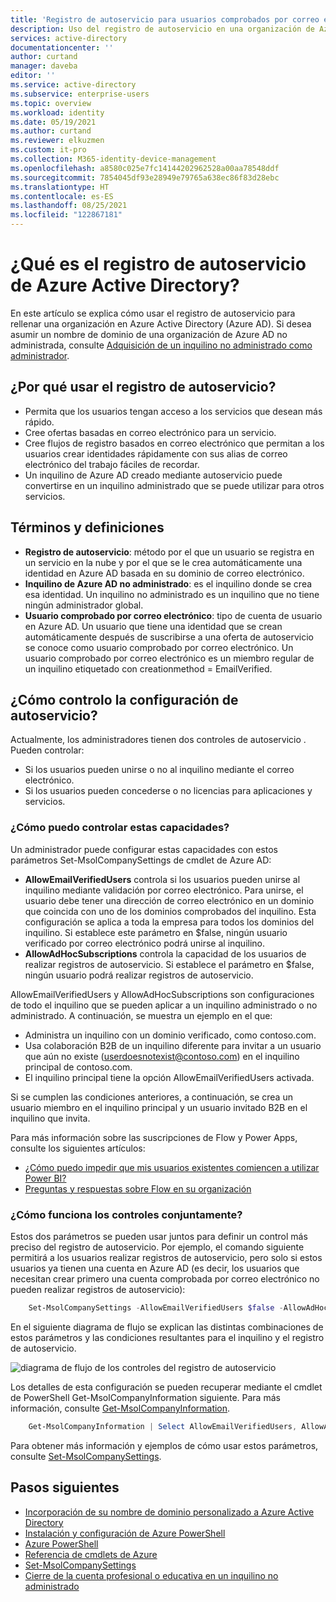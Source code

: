 ```yaml
---
title: 'Registro de autoservicio para usuarios comprobados por correo electrónico: Azure AD | Microsoft Docs'
description: Uso del registro de autoservicio en una organización de Azure Active Directory (Azure AD)
services: active-directory
documentationcenter: ''
author: curtand
manager: daveba
editor: ''
ms.service: active-directory
ms.subservice: enterprise-users
ms.topic: overview
ms.workload: identity
ms.date: 05/19/2021
ms.author: curtand
ms.reviewer: elkuzmen
ms.custom: it-pro
ms.collection: M365-identity-device-management
ms.openlocfilehash: a8580c025e7fc14144202962528a00aa78548ddf
ms.sourcegitcommit: 7854045df93e28949e79765a638ec86f83d28ebc
ms.translationtype: HT
ms.contentlocale: es-ES
ms.lasthandoff: 08/25/2021
ms.locfileid: "122867181"
---
```

# <a name="what-is-self-service-sign-up-for-azure-active-directory"></a>¿Qué es el registro de autoservicio de Azure Active Directory?

En este artículo se explica cómo usar el registro de autoservicio para rellenar una organización en Azure Active Directory (Azure AD). Si desea asumir un nombre de dominio de una organización de Azure AD no administrada, consulte [Adquisición de un inquilino no administrado como administrador](domains-admin-takeover.md).

## <a name="why-use-self-service-sign-up"></a>¿Por qué usar el registro de autoservicio?

* Permita que los usuarios tengan acceso a los servicios que desean más rápido.
* Cree ofertas basadas en correo electrónico para un servicio.
* Cree flujos de registro basados en correo electrónico que permitan a los usuarios crear identidades rápidamente con sus alias de correo electrónico del trabajo fáciles de recordar.
* Un inquilino de Azure AD creado mediante autoservicio puede convertirse en un inquilino administrado que se puede utilizar para otros servicios.

## <a name="terms-and-definitions"></a>Términos y definiciones

* **Registro de autoservicio**: método por el que un usuario se registra en un servicio en la nube y por el que se le crea automáticamente una identidad en Azure AD basada en su dominio de correo electrónico.
* **Inquilino de Azure AD no administrado**: es el inquilino donde se crea esa identidad. Un inquilino no administrado es un inquilino que no tiene ningún administrador global.
* **Usuario comprobado por correo electrónico**: tipo de cuenta de usuario en Azure AD. Un usuario que tiene una identidad que se crean automáticamente después de suscribirse a una oferta de autoservicio se conoce como usuario comprobado por correo electrónico. Un usuario comprobado por correo electrónico es un miembro regular de un inquilino etiquetado con creationmethod = EmailVerified.

## <a name="how-do-i-control-self-service-settings"></a>¿Cómo controlo la configuración de autoservicio?

Actualmente, los administradores tienen dos controles de autoservicio . Pueden controlar:

* Si los usuarios pueden unirse o no al inquilino mediante el correo electrónico.
* Si los usuarios pueden concederse o no licencias para aplicaciones y servicios.

### <a name="how-can-i-control-these-capabilities"></a>¿Cómo puedo controlar estas capacidades?

Un administrador puede configurar estas capacidades con estos parámetros Set-MsolCompanySettings de cmdlet de Azure AD:

* **AllowEmailVerifiedUsers** controla si los usuarios pueden unirse al inquilino mediante validación por correo electrónico. Para unirse, el usuario debe tener una dirección de correo electrónico en un dominio que coincida con uno de los dominios comprobados del inquilino. Esta configuración se aplica a toda la empresa para todos los dominios del inquilino. Si establece este parámetro en $false, ningún usuario verificado por correo electrónico podrá unirse al inquilino.
* **AllowAdHocSubscriptions** controla la capacidad de los usuarios de realizar registros de autoservicio. Si establece el parámetro en $false, ningún usuario podrá realizar registros de autoservicio.
  
AllowEmailVerifiedUsers y AllowAdHocSubscriptions son configuraciones de todo el inquilino que se pueden aplicar a un inquilino administrado o no administrado. A continuación, se muestra un ejemplo en el que:

* Administra un inquilino con un dominio verificado, como contoso.com.
* Usa colaboración B2B de un inquilino diferente para invitar a un usuario que aún no existe (userdoesnotexist@contoso.com) en el inquilino principal de contoso.com.
* El inquilino principal tiene la opción AllowEmailVerifiedUsers activada.

Si se cumplen las condiciones anteriores, a continuación, se crea un usuario miembro en el inquilino principal y un usuario invitado B2B en el inquilino que invita.

Para más información sobre las suscripciones de Flow y Power Apps, consulte los siguientes artículos:

* [¿Cómo puedo impedir que mis usuarios existentes comiencen a utilizar Power BI?](https://support.office.com/article/Power-BI-in-your-Organization-d7941332-8aec-4e5e-87e8-92073ce73dc5#bkmk_preventjoining)
* [Preguntas y respuestas sobre Flow en su organización](/power-automate/organization-q-and-a)

### <a name="how-do-the-controls-work-together"></a>¿Cómo funciona los controles conjuntamente?
Estos dos parámetros se pueden usar juntos para definir un control más preciso del registro de autoservicio. Por ejemplo, el comando siguiente permitirá a los usuarios realizar registros de autoservicio, pero solo si estos usuarios ya tienen una cuenta en Azure AD (es decir, los usuarios que necesitan crear primero una cuenta comprobada por correo electrónico no pueden realizar registros de autoservicio):

```powershell
    Set-MsolCompanySettings -AllowEmailVerifiedUsers $false -AllowAdHocSubscriptions $true
```

En el siguiente diagrama de flujo se explican las distintas combinaciones de estos parámetros y las condiciones resultantes para el inquilino y el registro de autoservicio.

![diagrama de flujo de los controles del registro de autoservicio](./media/directory-self-service-signup/SelfServiceSignUpControls.png)

Los detalles de esta configuración se pueden recuperar mediante el cmdlet de PowerShell Get-MsolCompanyInformation siguiente. Para más información, consulte [Get-MsolCompanyInformation](/powershell/module/msonline/get-msolcompanyinformation).

```powershell
    Get-MsolCompanyInformation | Select AllowEmailVerifiedUsers, AllowAdHocSubscriptions
```

Para obtener más información y ejemplos de cómo usar estos parámetros, consulte [Set-MsolCompanySettings](/powershell/module/msonline/set-msolcompanysettings).

## <a name="next-steps"></a>Pasos siguientes

* [Incorporación de su nombre de dominio personalizado a Azure Active Directory](../fundamentals/add-custom-domain.md)
* [Instalación y configuración de Azure PowerShell](/powershell/azure/)
* [Azure PowerShell](/powershell/azure/)
* [Referencia de cmdlets de Azure](/powershell/azure/get-started-azureps)
* [Set-MsolCompanySettings](/powershell/module/msonline/set-msolcompanysettings)
* [Cierre de la cuenta profesional o educativa en un inquilino no administrado](users-close-account.md)
